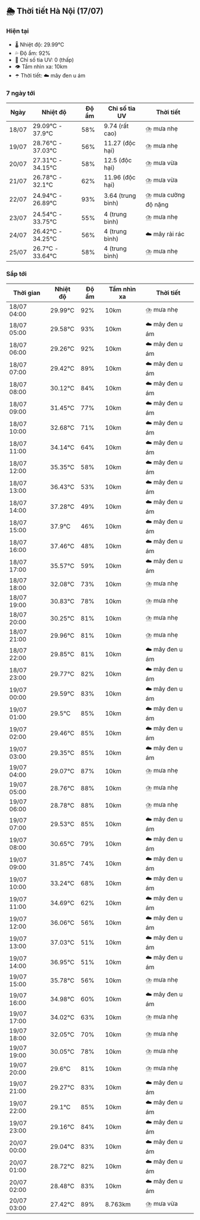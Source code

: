 ## 🌦️ Thời tiết Hà Nội (17/07)

### Hiện tại

- 🌡️ Nhiệt độ: 29.99℃
- 💦 Độ ẩm: 92%
- 🌟 Chỉ số tia UV: 0 (thấp)
- 👁️ Tầm nhìn xa: 10km
- ☂️ Thời tiết: ☁️ mây đen u ám

### 7 ngày tới

| Ngày | Nhiệt độ | Độ ẩm | Chỉ số tia UV | Thời tiết |
| --- | --- | --- | --- | --- |
| 18/07 | 29.09℃ - 37.9℃ | 58% | 9.74 (rất cao) | ⛈️ mưa nhẹ |
| 19/07 | 28.76℃ - 37.03℃ | 56% | 11.27 (độc hại) | ⛈️ mưa nhẹ |
| 20/07 | 27.31℃ - 34.15℃ | 58% | 12.5 (độc hại) | ⛈️ mưa vừa |
| 21/07 | 26.78℃ - 32.1℃ | 62% | 11.96 (độc hại) | ⛈️ mưa vừa |
| 22/07 | 24.94℃ - 26.89℃ | 93% | 3.64 (trung bình) | ⛈️ mưa cường độ nặng |
| 23/07 | 24.54℃ - 33.75℃ | 55% | 4 (trung bình) | ⛈️ mưa nhẹ |
| 24/07 | 26.42℃ - 34.25℃ | 56% | 4 (trung bình) | ☁️ mây rải rác |
| 25/07 | 26.7℃ - 33.64℃ | 58% | 4 (trung bình) | ⛈️ mưa nhẹ |

### Sắp tới

| Thời gian | Nhiệt độ | Độ ẩm | Tầm nhìn xa | Thời tiết |
| --- | --- | --- | --- | --- |
| 18/07 04:00 | 29.99℃ | 92% | 10km | ⛈️ mưa nhẹ |
| 18/07 05:00 | 29.58℃ | 93% | 10km | ☁️ mây đen u ám |
| 18/07 06:00 | 29.26℃ | 92% | 10km | ☁️ mây đen u ám |
| 18/07 07:00 | 29.42℃ | 89% | 10km | ☁️ mây đen u ám |
| 18/07 08:00 | 30.12℃ | 84% | 10km | ☁️ mây đen u ám |
| 18/07 09:00 | 31.45℃ | 77% | 10km | ☁️ mây đen u ám |
| 18/07 10:00 | 32.68℃ | 71% | 10km | ☁️ mây đen u ám |
| 18/07 11:00 | 34.14℃ | 64% | 10km | ☁️ mây đen u ám |
| 18/07 12:00 | 35.35℃ | 58% | 10km | ☁️ mây đen u ám |
| 18/07 13:00 | 36.43℃ | 53% | 10km | ☁️ mây đen u ám |
| 18/07 14:00 | 37.28℃ | 49% | 10km | ☁️ mây đen u ám |
| 18/07 15:00 | 37.9℃ | 46% | 10km | ☁️ mây đen u ám |
| 18/07 16:00 | 37.46℃ | 48% | 10km | ☁️ mây đen u ám |
| 18/07 17:00 | 35.57℃ | 59% | 10km | ☁️ mây đen u ám |
| 18/07 18:00 | 32.08℃ | 73% | 10km | ⛈️ mưa nhẹ |
| 18/07 19:00 | 30.83℃ | 78% | 10km | ⛈️ mưa nhẹ |
| 18/07 20:00 | 30.25℃ | 81% | 10km | ⛈️ mưa nhẹ |
| 18/07 21:00 | 29.96℃ | 81% | 10km | ⛈️ mưa nhẹ |
| 18/07 22:00 | 29.85℃ | 81% | 10km | ☁️ mây đen u ám |
| 18/07 23:00 | 29.77℃ | 82% | 10km | ☁️ mây đen u ám |
| 19/07 00:00 | 29.59℃ | 83% | 10km | ☁️ mây đen u ám |
| 19/07 01:00 | 29.5℃ | 85% | 10km | ☁️ mây đen u ám |
| 19/07 02:00 | 29.46℃ | 85% | 10km | ☁️ mây đen u ám |
| 19/07 03:00 | 29.35℃ | 85% | 10km | ☁️ mây đen u ám |
| 19/07 04:00 | 29.07℃ | 87% | 10km | ⛈️ mưa nhẹ |
| 19/07 05:00 | 28.76℃ | 88% | 10km | ⛈️ mưa nhẹ |
| 19/07 06:00 | 28.78℃ | 88% | 10km | ⛈️ mưa nhẹ |
| 19/07 07:00 | 29.53℃ | 85% | 10km | ☁️ mây đen u ám |
| 19/07 08:00 | 30.65℃ | 79% | 10km | ☁️ mây đen u ám |
| 19/07 09:00 | 31.85℃ | 74% | 10km | ☁️ mây đen u ám |
| 19/07 10:00 | 33.24℃ | 68% | 10km | ☁️ mây đen u ám |
| 19/07 11:00 | 34.69℃ | 62% | 10km | ☁️ mây đen u ám |
| 19/07 12:00 | 36.06℃ | 56% | 10km | ☁️ mây đen u ám |
| 19/07 13:00 | 37.03℃ | 51% | 10km | ☁️ mây đen u ám |
| 19/07 14:00 | 36.95℃ | 51% | 10km | ☁️ mây đen u ám |
| 19/07 15:00 | 35.78℃ | 56% | 10km | ⛈️ mưa nhẹ |
| 19/07 16:00 | 34.98℃ | 60% | 10km | ☁️ mây đen u ám |
| 19/07 17:00 | 34.02℃ | 63% | 10km | ⛈️ mưa nhẹ |
| 19/07 18:00 | 32.05℃ | 70% | 10km | ⛈️ mưa nhẹ |
| 19/07 19:00 | 30.05℃ | 78% | 10km | ⛈️ mưa nhẹ |
| 19/07 20:00 | 29.6℃ | 81% | 10km | ⛈️ mưa nhẹ |
| 19/07 21:00 | 29.27℃ | 83% | 10km | ☁️ mây đen u ám |
| 19/07 22:00 | 29.1℃ | 85% | 10km | ☁️ mây đen u ám |
| 19/07 23:00 | 29.16℃ | 84% | 10km | ☁️ mây đen u ám |
| 20/07 00:00 | 29.04℃ | 83% | 10km | ☁️ mây đen u ám |
| 20/07 01:00 | 28.72℃ | 82% | 10km | ☁️ mây đen u ám |
| 20/07 02:00 | 28.48℃ | 83% | 10km | ☁️ mây đen u ám |
| 20/07 03:00 | 27.42℃ | 89% | 8.763km | ⛈️ mưa vừa |
